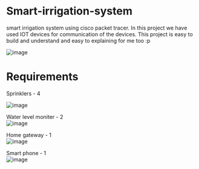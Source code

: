 # Smart-irrigation-system
smart irrigation system using cisco packet tracer. In this project we have used IOT devices for communication of the devices. This project is easy to build and understand
and easy to explaining for me too :p

![image](https://user-images.githubusercontent.com/83394182/167321640-d74089f4-4aa8-4216-b512-252f6fc8c106.png)


# Requirements 
 Sprinklers - 4 <br>
 
 ![image](https://user-images.githubusercontent.com/83394182/167321704-eb7d69a0-7ff9-4745-9b0b-fe7044d56b17.png)
 

 Water level moniter - 2 <br>
 ![image](https://user-images.githubusercontent.com/83394182/167321708-914d9b94-0f90-4aba-a953-01c81c4999d0.png)

 Home gateway - 1 <br>
 ![image](https://user-images.githubusercontent.com/83394182/167321714-1523ab78-5de2-4f1a-bdf1-8d665e7bcfcc.png)

 Smart phone - 1 <br>
 ![image](https://user-images.githubusercontent.com/83394182/167321724-3d2d082b-35f4-4aa3-aebc-a2f07ed023f5.png)

 

